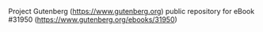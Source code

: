 Project Gutenberg (https://www.gutenberg.org) public repository for eBook #31950 (https://www.gutenberg.org/ebooks/31950)
